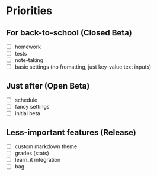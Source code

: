 # Priorities

## For back-to-school (Closed Beta)
- [ ] homework
- [ ] tests
- [ ] note-taking
- [ ] basic settings (no fromatting, just key-value text inputs)

## Just after (Open Beta)
- [ ] schedule
- [ ] fancy settings
- [ ] initial beta

## Less-important features (Release)
- [ ] custom markdown theme
- [ ] grades (stats)
- [ ] learn\_it integration
- [ ] bag
